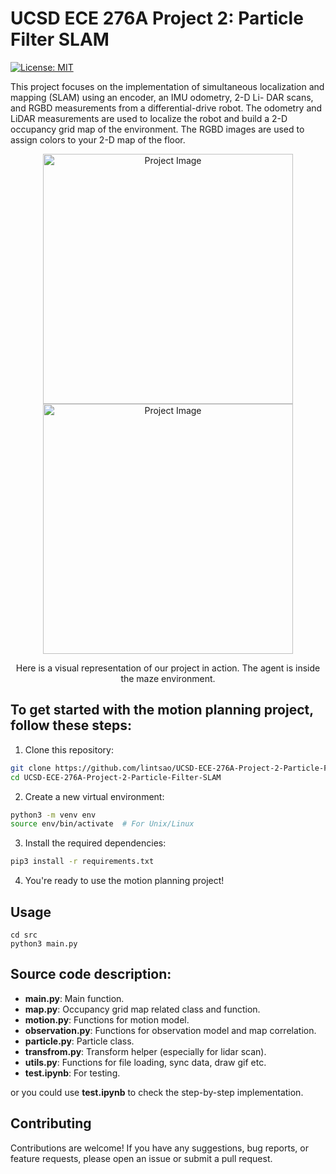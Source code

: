# UCSD ECE 276A Project 2: Particle Filter SLAM
[![License: MIT](https://img.shields.io/badge/License-MIT-yellow.svg)](https://opensource.org/licenses/MIT)

This project focuses on the implementation of simultaneous localization and mapping (SLAM) using an encoder, an IMU odometry, 2-D Li- DAR scans, and RGBD measurements from a differential-drive robot. The odometry and LiDAR measurements are used to localize the robot and build a 2-D occupancy grid map of the environment. The RGBD images are used to assign colors to your 2-D map of the floor.

<p align="center">
  <img src="https://github.com/homerun-beauty/UCSD-ECE-276B-Project-2-Motion-Planning/assets/60029900/761258aa-20d3-4792-a84c-a8f9ed142cb9" alt="Project Image" width="400">
  <img src="https://github.com/homerun-beauty/UCSD-ECE-276B-Project-2-Motion-Planning/assets/60029900/fda80b7f-5e42-4eb3-a98f-84cf2c133cfb" alt="Project Image" width="400">
</p>
<p align="center">Here is a visual representation of our project in action. The agent is inside the maze environment. </p>

## To get started with the motion planning project, follow these steps:

1. Clone this repository:
  ```bash
  git clone https://github.com/lintsao/UCSD-ECE-276A-Project-2-Particle-Filter-SLAM.git
  cd UCSD-ECE-276A-Project-2-Particle-Filter-SLAM
  ```

2. Create a new virtual environment:
  ```bash
  python3 -m venv env
  source env/bin/activate  # For Unix/Linux
  ```

3. Install the required dependencies:
  ```bash
  pip3 install -r requirements.txt
  ```

4. You're ready to use the motion planning project!

## Usage

```
cd src
python3 main.py
```

## Source code description:
- **main.py**: Main function.
- **map.py**: Occupancy grid map related class and function.
- **motion.py**: Functions for motion model.
- **observation.py**: Functions for observation model and map correlation.
- **particle.py**: Particle class.
- **transfrom.py**: Transform helper (especially for lidar scan).
- **utils.py**: Functions for file loading, sync data, draw gif etc.
- **test.ipynb**: For testing.

or you could use **test.ipynb** to check the step-by-step implementation.

## Contributing
Contributions are welcome! If you have any suggestions, bug reports, or feature requests, please open an issue or submit a pull request.

